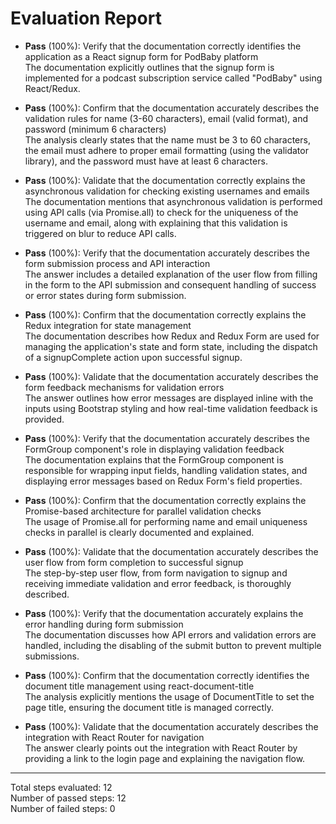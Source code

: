 # Evaluation Report

- **Pass** (100%): Verify that the documentation correctly identifies the application as a React signup form for PodBaby platform  
  The documentation explicitly outlines that the signup form is implemented for a podcast subscription service called "PodBaby" using React/Redux.

- **Pass** (100%): Confirm that the documentation accurately describes the validation rules for name (3-60 characters), email (valid format), and password (minimum 6 characters)  
  The analysis clearly states that the name must be 3 to 60 characters, the email must adhere to proper email formatting (using the validator library), and the password must have at least 6 characters.

- **Pass** (100%): Validate that the documentation correctly explains the asynchronous validation for checking existing usernames and emails  
  The documentation mentions that asynchronous validation is performed using API calls (via Promise.all) to check for the uniqueness of the username and email, along with explaining that this validation is triggered on blur to reduce API calls.

- **Pass** (100%): Verify that the documentation accurately describes the form submission process and API interaction  
  The answer includes a detailed explanation of the user flow from filling in the form to the API submission and consequent handling of success or error states during form submission.

- **Pass** (100%): Confirm that the documentation correctly explains the Redux integration for state management  
  The documentation describes how Redux and Redux Form are used for managing the application's state and form state, including the dispatch of a signupComplete action upon successful signup.

- **Pass** (100%): Validate that the documentation accurately describes the form feedback mechanisms for validation errors  
  The answer outlines how error messages are displayed inline with the inputs using Bootstrap styling and how real-time validation feedback is provided.

- **Pass** (100%): Verify that the documentation accurately describes the FormGroup component's role in displaying validation feedback  
  The documentation explains that the FormGroup component is responsible for wrapping input fields, handling validation states, and displaying error messages based on Redux Form's field properties.

- **Pass** (100%): Confirm that the documentation correctly explains the Promise-based architecture for parallel validation checks  
  The usage of Promise.all for performing name and email uniqueness checks in parallel is clearly documented and explained.

- **Pass** (100%): Validate that the documentation accurately describes the user flow from form completion to successful signup  
  The step-by-step user flow, from form navigation to signup and receiving immediate validation and error feedback, is thoroughly described.

- **Pass** (100%): Verify that the documentation accurately explains the error handling during form submission  
  The documentation discusses how API errors and validation errors are handled, including the disabling of the submit button to prevent multiple submissions.

- **Pass** (100%): Confirm that the documentation correctly identifies the document title management using react-document-title  
  The analysis explicitly mentions the usage of DocumentTitle to set the page title, ensuring the document title is managed correctly.

- **Pass** (100%): Validate that the documentation accurately describes the integration with React Router for navigation  
  The answer clearly points out the integration with React Router by providing a link to the login page and explaining the navigation flow.

---

Total steps evaluated: 12  
Number of passed steps: 12  
Number of failed steps: 0